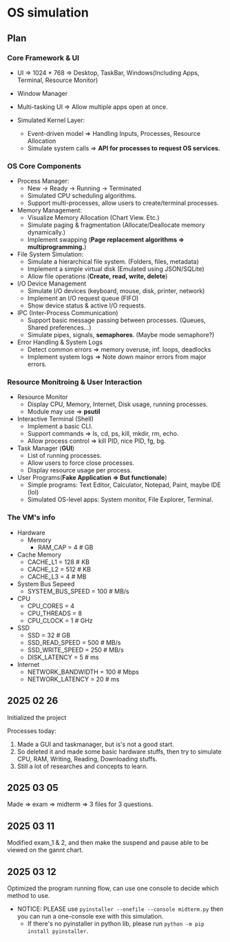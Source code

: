 # OS simulation

## Plan

### Core Framework & UI

- UI => 1024 * 768 => Desktop, TaskBar, Windows(Including Apps, Terminal, Resource Monitor)

- Window Manager

- Multi-tasking UI => Allow multiple apps open at once.

- Simulated Kernel Layer:
  - Event-driven model => Handling Inputs, Processes, Resource Allocation
  - Simulate system calls => **API for processes to request OS services.**

### OS Core Components

- Process Manager:
  - New -> Ready -> Running -> Terminated
  - Simulated CPU scheduling algorithms.
  - Support multi-processes, allow users to create/terminal processes.
- Memory Management:
  - Visualize Memory Allocation (Chart View. Etc.)
  - Simulate paging & fragmentation (Allocate/Deallocate memory dynamically.)
  - Implement swapping (**Page replacement algorithms => multiprogramming.**)
- File System Simulation:
  - Simulate a hierarchical file system. (Folders, files, metadata)
  - Implement a simple virtual disk (Emulated using JSON/SQLite)
  - Allow file operations (**Create, read, write, delete**)
- I/O Device Management
  - Simulate I/O devices (keyboard, mouse, disk, printer, network)
  - Implement an I/O request queue (FIFO)
  - Show device status & active I/O requests.
- IPC (Inter-Process Communication)
  - Support basic message passing between processes. (Queues, Shared preferences...)
  - Simulate pipes, signals, **semaphores**. (Maybe mode semaphore?)
- Error Handling & System Logs
  - Detect common errors => memory overuse, inf. loops, deadlocks
  - Implement system logs => Note down mainor errors from major errors.

### Resource Monitroing & User Interaction

- Resource Monitor
  - Display CPU, Memory, Internet, Disk usage, running processes.
  - Module may use => **psutil**
- Interactive Terminal (Shell)
  - Implement a basic CLI.
  - Support commands => ls, cd, ps, kill, mkdir, rm, echo.
  - Allow process control => kill PID, nice PID, fg, bg.
- Task Manager (**GUI**)
  - List of running processes.
  - Allow users to force close processes.
  - Display resource usage per process.
- User Programs(**Fake Application => But functionale**)
  - Simple programs: Text Editor, Calculator, Notepad, Paint, maybe IDE (lol)
  - Simulated OS-level apps: System monitor, File Explorer, Terminal.

### The VM's info

- Hardware
  - Memory
    - RAM_CAP = 4 # GB
- Cache Memory
  - CACHE_L1 = 128  # KB
  - CACHE_L2 = 512  # KB
  - CACHE_L3 = 4  # MB
- System Bus Sepeed
  - SYSTEM_BUS_SPEED = 100  # MB/s
- CPU
  - CPU_CORES = 4
  - CPU_THREADS = 8
  - CPU_CLOCK = 1 # GHz
- SSD
  - SSD = 32 # GB
  - SSD_READ_SPEED = 500  # MB/s
  - SSD_WRITE_SPEED = 250  # MB/s
  - DISK_LATENCY = 5  # ms
- Internet
  - NETWORK_BANDWIDTH = 100  # Mbps
  - NETWORK_LATENCY = 20  # ms

## 2025 02 26

Initialized the project

Processes today:

1. Made a GUI and taskmanager, but is's not a good start.
2. So deleted it and made some basic hardware stuffs, then try to simulate CPU, RAM, Writing, Reading, Downloading stuffs.
3. Still a lot of researches and concepts to learn.

## 2025 03 05

Made => exam => midterm => 3 files for 3 questions.

## 2025 03 11

Modified exam_1 & 2, and then make the suspend and pause able to be viewed on the gannt chart.

## 2025 03 12

Optimized the program running flow, can use one console to decide which method to use.

- NOTICE: PLEASE use `pyinstaller --onefile --console midterm.py` then you can run a one-console exe with this simulation.
  - If there's no pyinstaller in python lib, please run `python -m pip install pyinstaller`.
  